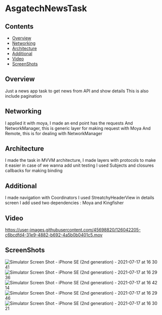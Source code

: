 # AsgatechNewsTask

## Contents

* [Overview]
* [Networking]
* [Architecture]
* [Additional]
* [Video]
* [ScreenShots]

## Overview

Just a news app task to get news from API and show details 
This is also include pagination

## Networking

I applied it with moya, I made an end point has the requests
And NetworkManager, this is generic layer for making request with Moya
And Remote, this is for dealing with NetworkManager


## Architecture

I made the task in MVVM architecture,
I made layers with protocols to make it easier in case of we wanna add unit testing
I used Subjects and closures callbacks for making binding

## Additional

I made navigation with Coordinators
I used StreatchyHeaderView in details screen
I add used two dependencies : Moya and Kingfisher

## Video

https://user-images.githubusercontent.com/45698820/126042205-c6bcdfd4-31e9-4882-b692-4a5b0b0401c5.mov


## ScreenShots

![Simulator Screen Shot - iPhone SE (2nd generation) - 2021-07-17 at 16 30 41](https://user-images.githubusercontent.com/45698820/126042119-3f2fc470-9eeb-48d0-9c4c-66eb6c7c76a8.png)
![Simulator Screen Shot - iPhone SE (2nd generation) - 2021-07-17 at 16 29 36](https://user-images.githubusercontent.com/45698820/126042120-44112764-b775-4b94-91fb-0e82c30cae56.png)
![Simulator Screen Shot - iPhone SE (2nd generation) - 2021-07-17 at 16 42 14](https://user-images.githubusercontent.com/45698820/126042122-99cb021b-a6b0-4a56-b8eb-26082c64dc5f.png)
![Simulator Screen Shot - iPhone SE (2nd generation) - 2021-07-17 at 16 29 46](https://user-images.githubusercontent.com/45698820/126042111-eb7da50c-1f51-4990-8b48-635532d6d234.png)
![Simulator Screen Shot - iPhone SE (2nd generation) - 2021-07-17 at 16 30 21](https://user-images.githubusercontent.com/45698820/126042116-13506b68-e9cb-48aa-ac1c-4bcf688f0b5f.png)

<!--- In file -->
[Overview]: #overview
[Networking]: #networking
[Architecture]: #architecture
[Additional]: #additional
[Video]: #video
[ScreenShots]: #screenShots

